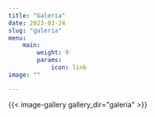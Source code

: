 ```yaml
---
title: "Galería"
date: 2023-03-24
slug: "galería"
menu:
    main:
        weight: 9
        params: 
            icon: link
image: ""

---
```


{{< image-gallery gallery_dir="galeria" >}}


